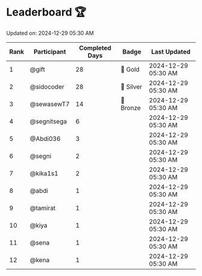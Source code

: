 # Leaderboard 🏆

Updated on: 2024-12-29 05:30 AM

| Rank | Participant       | Completed Days | Badge      | Last Updated         |
|------|-------------------|----------------|------------|----------------------|
| 1    | @gift             | 28             | 🏅 Gold     | 2024-12-29 05:30 AM |
| 2    | @sidocoder        | 28             | 🥈 Silver   | 2024-12-29 05:30 AM |
| 3    | @sewasewT7        | 14             | 🥉 Bronze   | 2024-12-29 05:30 AM |
| 4    | @segnitsega       | 6              |            | 2024-12-29 05:30 AM |
| 5    | @Abdi036          | 3              |            | 2024-12-29 05:30 AM |
| 6    | @segni            | 2              |            | 2024-12-29 05:30 AM |
| 7    | @kika1s1          | 2              |            | 2024-12-29 05:30 AM |
| 8    | @abdi             | 1              |            | 2024-12-29 05:30 AM |
| 9    | @tamirat          | 1              |            | 2024-12-29 05:30 AM |
| 10   | @kiya             | 1              |            | 2024-12-29 05:30 AM |
| 11   | @sena             | 1              |            | 2024-12-29 05:30 AM |
| 12   | @kena             | 1              |            | 2024-12-29 05:30 AM |
